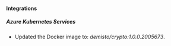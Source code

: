 
#### Integrations

##### Azure Kubernetes Services

- Updated the Docker image to: *demisto/crypto:1.0.0.2005673*.